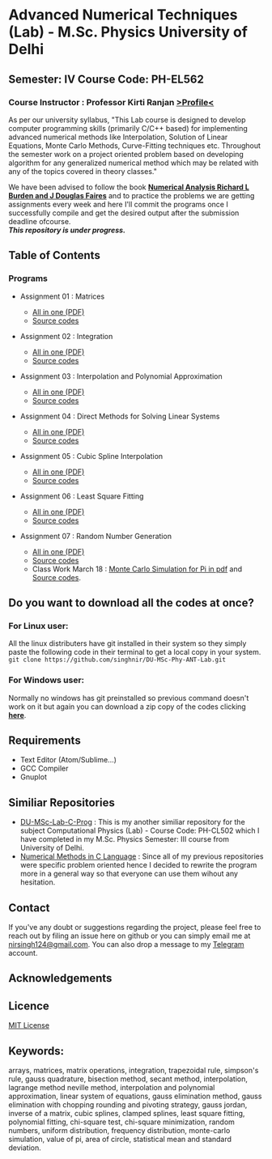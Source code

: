 # Advanced Numerical Techniques (Lab) - M.Sc. Physics University of Delhi

## Semester: IV Course Code: PH-EL562

### Course Instructor : Professor Kirti Ranjan [>Profile<](https://du.irins.org/profile/60682)

As per our university syllabus, "This Lab course is designed to develop computer programming skills (primarily C/C++ based) for implementing advanced numerical methods like Interpolation, Solution of Linear Equations, Monte Carlo Methods, Curve-Fitting techniques etc. Throughout the semester work on a project oriented problem based on developing algorithm for any generalized numerical method which may be related with any of the topics covered in theory classes."

We have been advised to follow the book **[Numerical Analysis Richard L Burden and J Douglas Faires](https://drive.google.com/file/d/1fdBtEVCK7dTVKzY328ImfpEQeytJ7cBW/view?usp=sharing)** and to practice the problems we are getting assignments every week and here I'll commit the programs once I successfully compile and get the desired output after the submission deadline ofcourse.<br>
***This repository is under progress.***
## Table of Contents
### Programs

- Assignment 01 : Matrices
  - [All in one (PDF)](assignment-1/assignment-1-sol-all-in-one.pdf)
  - [Source codes](assignment-1/)

- Assignment 02 : Integration
  - [All in one (PDF)](assignment-2/assignment-2-sol-all-in-one.pdf)
  - [Source codes](assignment-2/)

- Assignment 03 : Interpolation and Polynomial Approximation
  - [All in one (PDF)](assignment-3/assignment-3-sol-all-in-one.pdf)
  - [Source codes](assignment-3/)

- Assignment 04 : Direct Methods for Solving Linear Systems
  - [All in one (PDF)](assignment-4/assignment-4-sol-all-in-one.pdf)
  - [Source codes](assignment-4/)

- Assignment 05 : Cubic Spline Interpolation
  - [All in one (PDF)](assignment-5/assignment-5-sol-all-in-one.pdf)
  - [Source codes](assignment-5/)

- Assignment 06 :  Least Square Fitting
  - [All in one (PDF)](assignment-6/assignment-6-sol-all-in-one.pdf)
  - [Source codes](assignment-6/)

- Assignment 07 : Random Number Generation
    - [All in one (PDF)](assignment-7/assignment-7-sol-all-in-one.pdf)
    - [Source codes](assignment-7/)
    - Class Work March 18 : [Monte Carlo Simulation for Pi in pdf](assignment-7/class-work-march-18/monte-carlo-simulation-for-pi) and [Source codes](assignment-7/class-work-march-18/).

## Do you want to download all the codes at once?
### For Linux user:
All the linux distributers have git installed in their system so they simply paste the following code in their terminal to get a local copy in your system.  
`git clone https://github.com/singhnir/DU-MSc-Phy-ANT-Lab.git`
### For Windows user:
Normally no windows has git preinstalled so previous command doesn't work on it but again you can download a zip copy of the codes clicking [**here**](https://github.com/singhnir/DU-MSc-Phy-ANT-Lab/archive/main.zip).

## Requirements
* Text Editor (Atom/Sublime...)
* GCC Compiler
* Gnuplot

## Similiar Repositories
* [DU-MSc-Lab-C-Prog](https://github.com/singhnir/DU-MSc-Lab-C-Prog) : This is my another similiar repository for the subject Computational Physics (Lab) - Course Code: PH-CL502 which I have completed in my M.Sc. Physics Semester: III course from University of Delhi.
* [Numerical Methods in C Language](#) : Since all of my previous repositories were specific problem oriented hence I decided to rewrite the program more in a general way so that everyone can use them wihout any hesitation.

## Contact
If you've any doubt or suggestions regarding the project, please feel free to reach out by filing an issue here on github or you can simply email me at [nirsingh124@gmail.com](mailto:nirsingh124@gmail.com). You can also drop a message to my [Telegram](https://t.me/singhnir) account.

## Acknowledgements

## Licence
[MIT License](https://github.com/singhnir/DU-MSc-Phy-ANT-Lab/blob/main/LICENSE)

## Keywords:
arrays, matrices, matrix operations, integration, trapezoidal rule, simpson's rule,  gauss quadrature, bisection method, secant method, interpolation, lagrange method neville method, interpolation and polynomial approximation, linear system of equations, gauss elimination method, gauss elimination with chopping rounding and pivoting strategy, gauss jordan, inverse of a matrix, cubic splines, clamped splines, least square fitting, polynomial fitting, chi-square test, chi-square minimization, random numbers, uniform distribution, frequency distribution, monte-carlo simulation, value of pi, area of circle, statistical mean and standard deviation.
